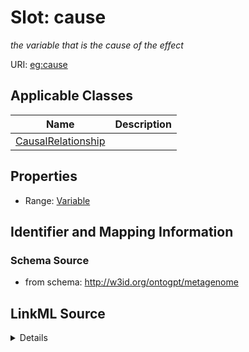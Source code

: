 # Slot: cause
_the variable that is the cause of the effect_


URI: [eg:cause](http://w3id.org/ontogpt/environmental-metagenome/cause)



<!-- no inheritance hierarchy -->




## Applicable Classes

| Name | Description |
| --- | --- |
[CausalRelationship](CausalRelationship.md) | 






## Properties

* Range: [Variable](Variable.md)







## Identifier and Mapping Information







### Schema Source


* from schema: http://w3id.org/ontogpt/metagenome




## LinkML Source

<details>
```yaml
name: cause
description: the variable that is the cause of the effect
from_schema: http://w3id.org/ontogpt/metagenome
rank: 1000
alias: cause
owner: CausalRelationship
domain_of:
- CausalRelationship
range: Variable

```
</details>